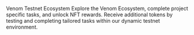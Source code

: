 Venom
Testnet Ecosystem
Explore the Venom Ecosystem, complete project specific tasks, and unlock NFT rewards. Receive additional tokens by testing and completing tailored tasks within our dynamic testnet environment.



